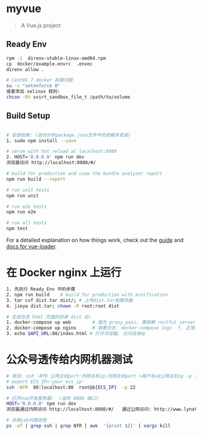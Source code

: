 # myvue
> A Vue.js project

## Ready Env
``` bash
rpm -i  direnv-stable-linux-amd64.rpm
cp  docker/example.envrc  .envec
direnv allow .

# CentOS 7 docker 权限问题
su -c "setenforce 0"
或者添加 selinux 规则:
chcon -Rt svirt_sandbox_file_t /path/to/volume
```

## Build Setup
``` bash

# 安装依赖: (自动分析package.json文件中的依赖并安装)
1. sudo npm install --save

# serve with hot reload at localhost:8080
2. HOST='0.0.0.0' npm run dev
浏览器访问 http://localhost:8080/#/

# build for production and view the bundle analyzer report
npm run build --report

# run unit tests
npm run unit

# run e2e tests
npm run e2e

# run all tests
npm test
```

For a detailed explanation on how things work, check out the [guide](http://vuejs-templates.github.io/webpack/) and [docs for vue-loader](http://vuejs.github.io/vue-loader).

# 在 Docker nginx 上运行
``` bash
1. 先执行 Ready Env 中的步骤
2. npm run build    # build for production with minification
3. tar cvf dist.tar dist/; # 上传dist.tar到服务器
4. jieya dist.tar; chown -R root:root dist

# 生成包含 html 页面的目录 dist 后:
1. docker-compose up web        # 因为 proxy_pass, 需依赖 restful server
2. docker-compose up nginx      # 查看日志: docker-compose logs -f, 正常是实时打印!
3. echo $API_URL:80/index.html # 打开浏览器, 访问该地址
```

# 公众号透传给内网机器测试
``` bash
# 用法: ssh -NfR 公网主机port:内网主机ip:内网主机port <用户名>@公网主机ip -p 公网主机ssh端口
# export ECS_IP='your_ecs_ip'
ssh -NfR  80:localhost:80  root@${ECS_IP}  -p 22

# 打开vue开发服务器:  (监听 8080 端口)
HOST='0.0.0.0' npm run dev
浏览器通过内网访问 http://localhost:8080/#/   通过公网访问: http://www.lynatgz.cn/

# 杀掉ssh代理进程
ps -ef | grep ssh | grep NfR | awk  '{print $2}' | xargs kill
```
